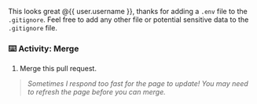 This looks great @{{ user.username }}, thanks for adding a `.env` file to the `.gitignore`. Feel free to add any other file or potential sensitive data to the `.gitignore` file.

### :keyboard: Activity: Merge
1. Merge this pull request.

> _Sometimes I respond too fast for the page to update! You may need to refresh the page before you can merge._
